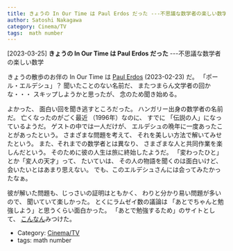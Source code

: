 ```yaml
---
title: きょうの In Our Time は Paul Erdos だった ---不思議な数学者の楽しい数学
author: Satoshi Nakagawa
category: Cinema/TV
tags:  math number
---
```


[2023-03-25] **きょうの In Our Time は Paul Erdos だった**  ---不思議な数学者の楽しい数学

 きょうの散歩のお伴の In Our Time は
[Paul Erdos](https://www.bbc.co.uk/programmes/m001jc68) (2023-02-23) だ。
「ポール・エルデシュ」？
聞いたことのない名前だ、
またつまらん文学者の回かな・・・
スキップしようかと思ったが、
念のため聞き始める。

 よかった、
面白い回を聞き逃すところだった。
ハンガリー出身の数学者の名前だ。
亡くなったのがごく最近
（1996年）なのに、
すでに
「伝説の人」になっているようだ。
ゲストの中では一人だけが、
エルデシュの晩年に一度あったことがあったという。
さまざまな問題を考えて、
それを美しい方法で解いてみせたという。
また、それまでの数学者とは異なり、
さまざまな人と共同作業を楽しんだという。
そのために彼の人生は旅に終始したようだ。
「変わったひと」とか「変人の天才」って、
たいていは、
その人の物語を聞くのは面白いけど、
会いたいとはあまり思えない。
でも、このエルデシュさんには会ってみたかったなぁ。

 彼が解いた問題も、じっさいの証明はともかく、
わりと分かり易い問題が多いので、
聞いていて楽しかった。
とくにラムゼイ数の議論は
「あとでちゃんと勉強しよう」と思うくらい面白かった。
「あとで勉強するため」のサイトとして、
[こんなん](https://amiealbrecht.com/2016/05/29/ramseys-party-problem/)みつけた。

- Category: [Cinema/TV](https://merapano.github.io/categories.html#Cinema/TV)
- tags:  math number
